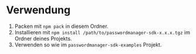 # Verwendung
1. Packen mit `npm pack` in diesem Ordner.
2. Installieren mit `npm install /path/to/passwordmanager-sdk-x.x.x.tgz` im Ordner deines Projekts.
3. Verwenden so wie im `passwordmanager-sdk-examples` Projekt.
